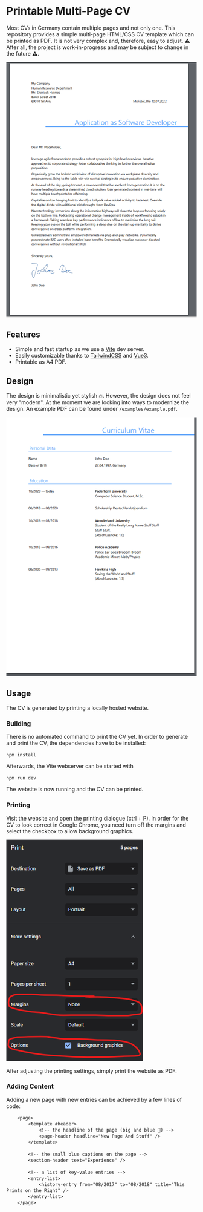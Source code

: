 # Printable Multi-Page CV 

Most CVs in Germany contain multiple pages and not only one.
This repository provides a simple multi-page HTML/CSS CV template which can be printed as PDF.
It is not very complex and, therefore, easy to adjust.
⚠ After all, the project is work-in-progress and may be subject to change in the future ⚠. 

![printing-dialogue-chrome](examples/screenshots/cover-letter.png "Cover Letter Example")

## Features

* Simple and fast startup as we use a [Vite](https://vitejs.dev) dev server.
* Easily customizable thanks to [TailwindCSS](https://tailwindcss.com) and [Vue3](https://vuejs.org/).
* Printable as A4 PDF.

## Design

The design is minimalistic yet stylish 🔥.
However, the design does not feel very "modern". 
At the moment we are looking into ways to modernize the design.
An example PDF can be found under `/examples/example.pdf`.

![printing-dialogue-chrome](examples/screenshots/education-page.png "Example Page")

## Usage
The CV is generated by printing a locally hosted website.

### Building

There is no automated command to print the CV yet.
In order to generate and print the CV, the dependencies have to be installed: 

```
npm install
```

Afterwards, the Vite webserver can be started with 

```
npm run dev
```

The website is now running and the CV can be printed.

### Printing

Visit the website and open the printing dialogue (ctrl + P).
In order for the CV to look correct in Google Chrome, you need turn off the margins and select the checkbox to allow background graphics.

![printing-dialogue-chrome](examples/screenshots/printing-dialogue-chrome.png "Printing Dialogue in Chrome")

After adjusting the printing settings, simply print the website as PDF.

### Adding Content
Adding a new page with new entries can be achieved by a few lines of code: 

```vue
	<page>
        <template #header>
			<!-- the headline of the page (big and blue 🐋) -->
	        <page-header headline="New Page And Stuff" />
        </template>
        
        <!-- the small blue captions on the page -->
		<section-header text="Experience" />

		<!-- a list of key-value entries -->
        <entry-list>
            <history-entry from="08/2017" to="08/2018" title="This Prints on the Right" />
        </entry-list>
    </page>
```
